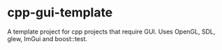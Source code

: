 # cpp-gui-template
A template project for cpp projects that require GUI. Uses OpenGL, SDL, glew, ImGui and boost::test.
